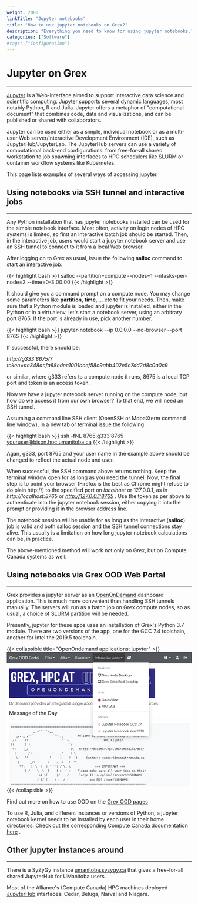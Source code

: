 ```yaml
---
weight: 2000
linkTitle: "Jupyter notebooks"
title: "How to use jupyter notebooks on Grex?"
description: "Everything you need to know for using jupyter notebooks."
categories: ["Software"]
#tags: ["Configuration"]
---
```


# Jupyter on Grex
---

[Jupyter](https://jupyter.org/) is a Web-interface aimed to support interactive data science and scientific computing. Jupyter supports several dynamic languages, most notably Python, R and Julia. Jupyter offers a metaphor of "computational document" that combines code, data and visualizations, and can be published or shared with collaborators.

Jupyter can be used either as a simple, individual notebook or as a multi-user Web server/Interactive Development Environment (IDE), such as JupyterHub/JupyterLab. The JupyterHub servers can use a variety of computational back-end configurations: from free-for-all shared workstation to job spawning interfaces to HPC schedulers like SLURM or container workflow systems like Kubernetes.

This page lists examples of several ways of accessing jupyter.

## Using notebooks via SSH tunnel and interactive jobs
---

Any Python installation that has jupyter notebooks installed can be used for the simple notebook interface. 
Most often, activity on login nodes of HPC systems is limited, so first an interactive batch job should be started.
Then, in the interactive job, users would start a jupyter notebook server and use an SSH tunnel to connect to it from a local Web browser.

After logging on to Grex as usual, issue the following __salloc__ command to start an [interactive job](running-jobs/interactive-jobs):

{{< highlight bash >}}
salloc --partition=compute --nodes=1 --ntasks-per-node=2 --time=0-3:00:00
{{< /highlight >}}

It should give you a command prompt on a compute node. You may change some parameters like __partition__, __time__, ... etc to fit your needs. Then, make sure that a Python module is loaded and jupyter is installed, either in the Python or in a virtualenv, let's start a notebook server, using an arbitrary port 8765. If the port is already in use, pick another number.

{{< highlight bash >}}
jupyter-notebook --ip 0.0.0.0 --no-browser --port 8765
{{< /highlight >}}

If successful, there should be:

 _http://g333:8675/?token=ae348acfa68edec1001bcef58c9abb402e5c7dd2d8c0a0c9_ 

or similar, where g333 refers to a compute node it runs, 8675 is a local TCP port and token is an access token. 

Now we have a jupyter notebook server running on the compute node, but how do we access it from our own browser? To that end, we will need an SSH tunnel.

Assuming a command line SSH client (OpenSSH or MobaXterm command line window), in a new tab or terminal issue the following:

{{< highlight bash >}}
ssh -fNL 8765:g333:8765  youruser@bison.hpc.umanitoba.ca
{{< /highlight >}}
  
Agan, g333, port 8765 and your user name in the example above should be changed to reflect the actual node and user.

When successful, the SSH command above returns nothing. Keep the terminal window open for as long as you need the tunnel.
Now, the final step is to point your browser (Firefox is the best as Chrome might refuse to do plain http://) to the
specified port on _localhost_ or 127.0.0.1, as in _http://localhost:8765_ or _http://127.0.0.1:8765_ . Use the token as per above to authenticate into the jupyter notebook session, either copying it into the prompt or providing it in the browser address line.

The notebook session will be usable for as long as the interactive (__salloc__) job is valid and both salloc session and the SSH tunnel connections stay alive. This usually is a limitation on how long jupyter notebook calculations can be, in practice.

The above-mentioned method will work not only on Grex, but on Compute Canada systems as well.

## Using notebooks via Grex OOD Web Portal
---

Grex provides a jupyter server as an [OpenOnDemand](ood) dashboard application. This is much more convenient than handling SSH tunnels manually. The servers will run as a batch job on Grex compute nodes, so as usual, a choice of SLURM partition will be needed. 

Presently, jupyter for these apps uses an installation of Grex's Python 3.7 module. There are two versions of the app, one for the GCC 7.4 toolchain, another for Intel the 2019.5 toolchain. 

{{< collapsible title="OpenOndemand applications: jupyter" >}}
![](/ood/applications.png)
{{< /collapsible >}}

Find out more on how to use OOD on the [Grex OOD pages](ood)

To use R, Julia, and different instances or versions of Python, a jupyter notebook kernel needs to be installed by each user in their home directories. Check out the corresponding Compute Canada documentation [here](https://docs.alliancecan.ca/wiki/JupyterNotebook#Adding_kernels) .

## Other jupyter instances around
---

There is a SyZyGy instance [umanitoba.syzygy.ca](https://umanitoba.syzygy.ca) that gives a free-for-all shared JupyterHub for UManitoba users.

Most of the Alliance's (Compute Canada) HPC machines deployed [JupyterHub](https://docs.alliancecan.ca/wiki/JupyterHub/en) interfaces: Cedar, Beluga, Narval and Niagara.

<!-- {{< treeview display="tree" />}} -->

<!-- Changes and update:
* 
*
*
-->
